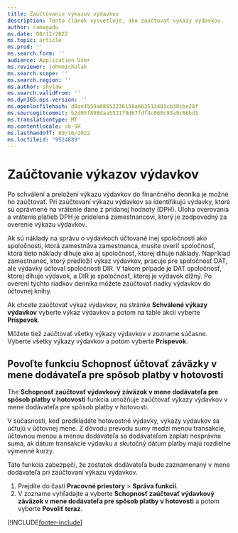```yaml
---
title: Zaúčtovanie výkazov výdavkov
description: Tento článok vysvetľuje, ako zaúčtovať výkazy výdavkov.
author: ramagadu
ms.date: 08/12/2022
ms.topic: article
ms.prod: ''
ms.search.form: ''
audience: Application User
ms.reviewer: johnmichalak
ms.search.scope: ''
ms.search.region: ''
ms.author: shylaw
ms.search.validFrom: ''
ms.dyn365.ops.version: ''
ms.openlocfilehash: d0ae4559a08553236158a663513401cb38cbe28f
ms.sourcegitcommit: b2d05f898daa552179d67fdf4c060c93a9c66bd1
ms.translationtype: MT
ms.contentlocale: sk-SK
ms.lasthandoff: 09/16/2022
ms.locfileid: "9524889"
---
```

# <a name="post-expense-reports"></a>Zaúčtovanie výkazov výdavkov

Po schválení a preložení výkazu výdavkov do finančného denníka je možné ho zaúčtovať. Pri zaúčtovaní výkazu výdavkov sa identifikujú výdavky, ktoré sú oprávnené na vrátenie dane z pridanej hodnoty (DPH). Úloha overovania a vrátenia platieb DPH je pridelená zamestnancovi, ktorý je zodpovedný za overenie výkazu výdavkov.

Ak sú náklady na správu o výdavkoch účtované inej spoločnosti ako spoločnosti, ktorá zamestnáva zamestnanca, musíte overiť spoločnosť, ktorá tieto náklady dlhuje ako aj spoločnosť, ktorej dlhuje náklady. Napríklad zamestnanec, ktorý predložil výkaz výdavkov, pracuje pre spoločnosť DAT, ale výdavky účtoval spoločnosti DIR. V takom prípade je DAT spoločnosť, ktorej dlhuje výdavok, a DIR je spoločnosť, ktorej je výdavok dlžný. Po overení týchto riadkov denníka môžete zaúčtovať riadky výdavkov do účtovnej knihy.

Ak chcete zaúčtovať výkaz výdavkov, na stránke **Schválené výkazy výdavkov** vyberte výkaz výdavkov a potom na table akcií vyberte **Príspevok**.

Môžete tiež zaúčtovať všetky výkazy výdavkov v zozname súčasne. Vyberte všetky výkazy výdavkov a potom vyberte **Príspevok**.

## <a name="enable-the-ability-to-post-expense-liability-in-vendor-currency-for-cash-payment-method-feature"></a>Povoľte funkciu Schopnosť účtovať záväzky v mene dodávateľa pre spôsob platby v hotovosti

The **Schopnosť zaúčtovať výdavkový záväzok v mene dodávateľa pre spôsob platby v hotovosti** funkcia umožňuje zaúčtovať výkazy výdavkov v mene dodávateľa pre spôsob platby v hotovosti.

V súčasnosti, keď predkladáte hotovostné výdavky, výkazy výdavkov sa účtujú v účtovnej mene. Z dôvodu prevodu sumy medzi menou transakcie, účtovnou menou a menou dodávateľa sa dodávateľom zaplatí nesprávna suma, ak dátum transakcie výdavku a skutočný dátum platby majú rozdielne výmenné kurzy.

Táto funkcia zabezpečí, že zostatok dodávateľa bude zaznamenaný v mene dodávateľa pri zaúčtovaní výkazu výdavkov.

1. Prejdite do časti **Pracovné priestory** \> **Správa funkcií**.
2. V zozname vyhľadajte a vyberte **Schopnosť zaúčtovať výdavkový záväzok v mene dodávateľa pre spôsob platby v hotovosti** a potom vyberte **Povoliť teraz**.

[!INCLUDE[footer-include](../includes/footer-banner.md)]
